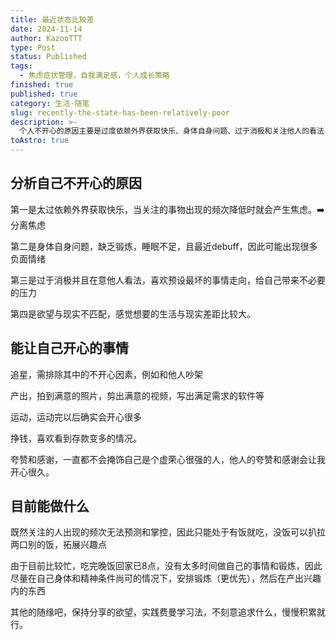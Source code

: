 ```yaml
---
title: 最近状态比较差
date: 2024-11-14
author: KazooTTT
type: Post
status: Published
tags:
  - 焦虑症状管理，自我满足感，个人成长策略
finished: true
published: true
category: 生活-随笔
slug: recently-the-state-has-been-relatively-poor
description: >-
  个人不开心的原因主要是过度依赖外界获取快乐、身体自身问题、过于消极和关注他人的看法，以及欲望与现实不匹配。可以让自己开心的事情包括追星、产出、运动、挣钱和夸赞感谢。面对当下不确定的未来，目前可以安排锻炼和产出兴趣活动，保持分享的欲望以及实践费曼学习法，渐进式地提升身心健康和生活满意度。
toAstro: true
---
```


## 分析自己不开心的原因  

第一是太过依赖外界获取快乐，当关注的事物出现的频次降低时就会产生焦虑。➡️分离焦虑

第二是身体自身问题，缺乏锻炼，睡眠不足，且最近debuff，因此可能出现很多负面情绪

第三是过于消极并且在意他人看法，喜欢预设最坏的事情走向，给自己带来不必要的压力 ​​​

第四是欲望与现实不匹配，感觉想要的生活与现实差距比较大。

## 能让自己开心的事情  

追星，需排除其中的不开心因素，例如和他人吵架

产出，拍到满意的照片，剪出满意的视频，写出满足需求的软件等

运动，运动完以后确实会开心很多

挣钱，喜欢看到存款变多的情况。

夸赞和感谢，一直都不会掩饰自己是个虚荣心很强的人，他人的夸赞和感谢会让我开心很久。

## 目前能做什么  

既然关注的人出现的频次无法预测和掌控，因此只能处于有饭就吃，没饭可以扒拉两口别的饭，拓展兴趣点  

由于目前比较忙，吃完晚饭回家已8点，没有太多时间做自己的事情和锻炼，因此尽量在自己身体和精神条件尚可的情况下，安排锻炼（更优先），然后在产出兴趣内的东西  

其他的随缘吧，保持分享的欲望，实践费曼学习法，不刻意追求什么，慢慢积累就行。

